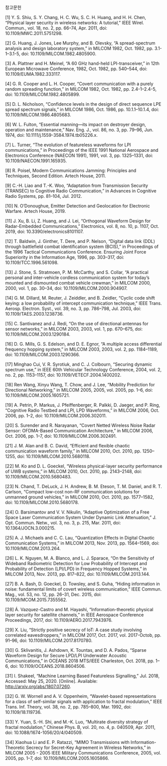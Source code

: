 참고문헌

[1] Y. S. Shiu, S. Y. Chang, H. C. Wu, S. C. H. Huang, and H. H. Chen, “Physical layer security in wireless networks: A tutorial,” IEEE Wirel. Commun., vol. 18, no. 2, pp. 66–74, Apr. 2011, doi: 10.1109/MWC.2011.5751298.

[2] G. Huang, J. Jones, Lee Murphy, and B. Olevsky, “A spread-spectrum analysis and design laboratory system,” in MILCOM 1982, Oct. 1982, pp. 3.1-1–3.1-5, doi: 10.1109/MILCOM.1982.4805900.

[3] A. Plattner and H. Meinel, “A 60 GHz hand-held LPI-transceiver,” in 12th European Microwave Conference, 1982, Oct. 1982, pp. 540–544, doi: 10.1109/EUMA.1982.333117.

[4] G. R. Cooper and L. H. Cooper, “Covert communication with a purely random spreading function,” in MILCOM 1982, Oct. 1982, pp. 2.4-1–2.4-5, doi: 10.1109/MILCOM.1982.4805899.

[5] D. L. Nicholson, “Confidence levels in the design of direct sequence LPE spread spectrum signals,” in MILCOM 1986, Oct. 1986, pp. 10.1.1–10.1.4, doi: 10.1109/MILCOM.1986.4805683.

[6] W. L. Fulton, “Essential manning—its impact on destroyer design, operation and maintenance,” Nav. Eng. J., vol. 86, no. 3, pp. 79–96, Jun. 1974, doi: 10.1111/j.1559-3584.1974.tb05226.x.

[7] L. Turner, “The evolution of featureless waveforms for LPI communications,” in Proceedings of the IEEE 1991 National Aerospace and Electronics Conference (NAECON 1991), 1991, vol. 3, pp. 1325–1331, doi: 10.1109/NAECON.1991.165935.

[8] R. Poisel, Modern Communications Jamming: Principles and Techniques, Second Edition. Artech House, 2011.

[9] C.-H. Liao and T.-K. Woo, “Adaptation from Transmission Security (TRANSEC) to Cognitive Radio Communication,” in Advances in Cognitive Radio Systems, pp. 81–104, Jul. 2012.

[10] N. O’Donoughue, Emitter Detection and Geolocation for Electronic Warfare. Artech House, 2019.

[11] J. Xu, B. Li, Z. Huang, and J. Lei, “Orthogonal Waveform Design for Radar-Embedded Communications,” Electronics, vol. 8, no. 10, p. 1107, Oct. 2019, doi: 10.3390/electronics8101107.

[12] T. Baldwin, J. Ginther, T. Dere, and P. Nelson, “Digital data link (DDL) through battlefield combat identification system (BCIS),” in Proceedings of the 1996 Tactical Communications Conference. Ensuring Joint Force Superiority in the Information Age, 1996, pp. 303–317, doi: 10.1109/TCC.1996.561098.

[13] J. Stone, S. Stratmoen, P. M. McCarthy, and S. Collar, “A practical personal and inter-vehicle cordless communication system for today’s mounted and dismounted combat vehicle crewman,” in MILCOM 2000, 2000, vol. 1, pp. 30–34, doi: 10.1109/MILCOM.2000.904907.

[14] G. M. Dillard, M. Reuter, J. Zeiddler, and B. Zeidler, “Cyclic code shift keying: a low probability of intercept communication technique,” IEEE Trans. Aerosp. Electron. Syst., vol. 39, no. 3, pp. 786–798, Jul. 2003, doi: 10.1109/TAES.2003.1238736.

[15] C. Santivanez and J. Redi, “On the use of directional antennas for sensor networks,” in MILCOM 2003, 2003, vol. 1, pp. 670–675, doi: 10.1109/MILCOM.2003.1290184.

[16] D. G. Mills, G. S. Edelson, and D. E. Egnor, “A multiple access differential frequency hopping system,” in MILCOM 2003, 2003, vol. 2, pp. 1184–1189, doi: 10.1109/MILCOM.2003.1290366.

[17] Minghao Cui, V. R. Syrotiuk, and C. J. Colbourn, “Securing dynamic spectrum use,” in IEEE 60th Vehicular Technology Conference, 2004, vol. 2, no. 2, pp. 1153–1157, doi: 10.1109/VETECF.2004.1400202.

[18] Ren Wang, Xinyu Wang, T. Chow, and J. Lee, “Mobility Prediction for Directional Networking,” in MILCOM 2005, 2005, vol. 2005, pp. 1–6, doi: 10.1109/MILCOM.2005.1605721.

[19] A. Petrin, P. Markus, J. Pfeiffenberger, R. Palkki, D. Jaeger, and P. Ring, “Cognitive Radio Testbed and LPI, LPD Waveforms,” in MILCOM 2006, Oct. 2006, pp. 1–2, doi: 10.1109/MILCOM.2006.302011.

[20] S. Surender and R. Narayanan, “Covert Netted Wireless Noise Radar Sensor: OFDMA-Based Communication Architecture,” in MILCOM 2006, Oct. 2006, pp. 1–7, doi: 10.1109/MILCOM.2006.302491.

[21] J. M. Alan and B. C. David, “Efficient and flexible chaotic communication waveform family,” in MILCOM 2010, Oct. 2010, pp. 1250–1255, doi: 10.1109/MILCOM.2010.5680118.

[22] M. Ko and D. L. Goeckel, “Wireless physical-layer security performance of UWB systems,” in MILCOM 2010, Oct. 2010, pp. 2143–2148, doi: 10.1109/MILCOM.2010.5680483.

[23] N. Chand, T. DeLuck, J. H. Andrew, B. M. Eteson, T. M. Daniel, and R. T. Carlson, “Compact low-cost non-RF communication solutions for unmanned ground vehicles,” in MILCOM 2010, Oct. 2010, pp. 1577–1582, doi: 10.1109/MILCOM.2010.5680178.

[24] O. Barsimantov and V. V. Nikulin, “Adaptive Optimization of a Free Space Laser Communication System Under Dynamic Link Attenuation,” J. Opt. Commun. Netw., vol. 3, no. 3, p. 215, Mar. 2011, doi: 10.1364/JOCN.3.000215.

[25] A. J. Michaels and C. C. Lau, “Quantization Effects in Digital Chaotic Communication Systems,” in MILCOM 2013, Nov. 2013, pp. 1564–1569, doi: 10.1109/MILCOM.2013.264.

[26] L. K. Nguyen, M. A. Blanco, and L. J. Sparace, “On the Sensitivity of Wideband Radiometric Detection for Low Probability of Intercept and Probability of Detection (LPI/LPD) in Frequency Hopped Systems,” in MILCOM 2013, Nov. 2013, pp. 817–822, doi: 10.1109/MILCOM.2013.144.

[27] B. A. Bash, D. Goeckel, D. Towsley, and S. Guha, “Hiding information in noise: fundamental limits of covert wireless communication,” IEEE Commun. Mag., vol. 53, no. 12, pp. 26–31, Dec. 2015, doi: 10.1109/MCOM.2015.7355562.

[28] Á. Vazquez-Castro and M. Hayashi, “Information-theoretic physical layer security for satellite channels,” in IEEE Aerospace Conference Proceedings, 2017, doi: 10.1109/AERO.2017.7943976.

[29] X. Liu, “Strictly positive secrecy of IoT: A case study involving correlated eavesdroppers,” in MILCOM 2017, Oct. 2017, vol. 2017-Octob, pp. 91–96, doi: 10.1109/MILCOM.2017.8170780.

[30] G. Sklivanitis, J. Ashdown, K. Tountas, and D. A. Pados, “Sparse Waveform Design for Secure LPD/LPI Underwater Acoustic Communications,” in OCEANS 2018 MTS/IEEE Charleston, Oct. 2018, pp. 1–6, doi: 10.1109/OCEANS.2018.8604506.

[31] I. Shakeel, “Machine Learning Based Featureless Signalling,” Jul. 2018, Accessed: May 25, 2020. [Online]. Available: http://arxiv.org/abs/1807.07260.

[32] G. W. Wornell and A. V. Oppenheim, “Wavelet-based representations for a class of self-similar signals with application to fractal modulation,” IEEE Trans. Inf. Theory, vol. 38, no. 2, pp. 785–800, Mar. 1992, doi: 10.1109/18.119736.

[33] Y. Yuan, S.-H. Shi, and M.-K. Luo, “Multirate diversity strategy of fractal modulation,” Chinese Phys. B, vol. 20, no. 4, p. 040509, Apr. 2011, doi: 10.1088/1674-1056/20/4/040509.

[34] Xiaohua Li and E. P. Ratazzi, “MIMO Transmissions with Information-Theoretic Secrecy for Secret-Key Agreement in Wireless Networks,” in MILCOM 2005 - 2005 IEEE Military Communications Conference, 2005, vol. 2005, pp. 1–7, doi: 10.1109/MILCOM.2005.1605866.
